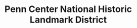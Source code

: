 ---
layout: repo
title: "Penn Center National Historic Landmark District"
id: 2196
permalink: repos/2196/
---